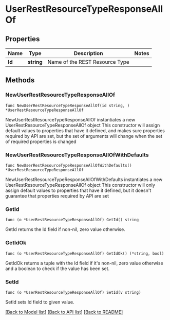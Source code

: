 # UserRestResourceTypeResponseAllOf

## Properties

Name | Type | Description | Notes
------------ | ------------- | ------------- | -------------
**Id** | **string** | Name of the REST Resource Type | 

## Methods

### NewUserRestResourceTypeResponseAllOf

`func NewUserRestResourceTypeResponseAllOf(id string, ) *UserRestResourceTypeResponseAllOf`

NewUserRestResourceTypeResponseAllOf instantiates a new UserRestResourceTypeResponseAllOf object
This constructor will assign default values to properties that have it defined,
and makes sure properties required by API are set, but the set of arguments
will change when the set of required properties is changed

### NewUserRestResourceTypeResponseAllOfWithDefaults

`func NewUserRestResourceTypeResponseAllOfWithDefaults() *UserRestResourceTypeResponseAllOf`

NewUserRestResourceTypeResponseAllOfWithDefaults instantiates a new UserRestResourceTypeResponseAllOf object
This constructor will only assign default values to properties that have it defined,
but it doesn't guarantee that properties required by API are set

### GetId

`func (o *UserRestResourceTypeResponseAllOf) GetId() string`

GetId returns the Id field if non-nil, zero value otherwise.

### GetIdOk

`func (o *UserRestResourceTypeResponseAllOf) GetIdOk() (*string, bool)`

GetIdOk returns a tuple with the Id field if it's non-nil, zero value otherwise
and a boolean to check if the value has been set.

### SetId

`func (o *UserRestResourceTypeResponseAllOf) SetId(v string)`

SetId sets Id field to given value.



[[Back to Model list]](../README.md#documentation-for-models) [[Back to API list]](../README.md#documentation-for-api-endpoints) [[Back to README]](../README.md)


